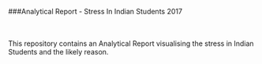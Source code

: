 ###Analytical Report - Stress In Indian Students 2017

<br/><br/>This repository contains an Analytical Report visualising the stress in Indian Students and the likely reason.
